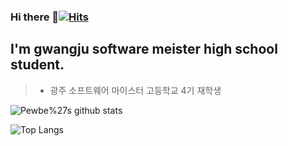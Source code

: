 ### Hi there 👋[![Hits](https://hits.seeyoufarm.com/api/count/incr/badge.svg?url=https%3A%2F%2Fgithub.com%2FPewbe&count_bg=%2379C83D&title_bg=%23555555&icon=&icon_color=%23E7E7E7&title=hits&edge_flat=false)](https://hits.seeyoufarm.com)
I'm gwangju software meister high school student.
-----------
>* 광주 소프트웨어 마이스터 고등학교 4기 재학생
   
![Pewbe%27s github stats](https://github-readme-stats.vercel.app/api?username=Pewbe&show_icons=true)
   
![Top Langs](https://github-readme-stats.vercel.app/api/top-langs/?username=Pewbe&layout=compact)
